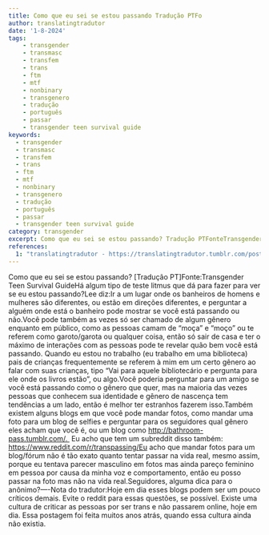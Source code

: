 ```yaml
---
title: Como que eu sei se estou passando Tradução PTFo
author: translatingtradutor
date: '1-8-2024'
tags:
    - transgender
    - transmasc
    - transfem
    - trans
    - ftm
    - mtf
    - nonbinary
    - transgenero
    - tradução
    - português
    - passar
    - transgender teen survival guide
keywords:
  - transgender
  - transmasc
  - transfem
  - trans
  - ftm
  - mtf
  - nonbinary
  - transgenero
  - tradução
  - português
  - passar
  - transgender teen survival guide
category: transgender
excerpt: Como que eu sei se estou passando? Tradução PTFonteTransgender Teen Survival GuideHá algum tipo de teste litmus que dá para fazer para ver se eu es...
references:
  1: "translatingtradutor - https://translatingtradutor.tumblr.com/post/757647420733652993/como-que-eu-sei-se-estou-passando-tradu%C3%A7%C3%A3o-pt"
---
```


Como que eu sei se estou passando? [Tradução PT]Fonte:Transgender Teen Survival GuideHá algum tipo de teste litmus que dá para fazer para ver se eu estou passando?Lee diz:Ir a um lugar onde os banheiros de homens e mulheres são diferentes, ou estão em direções diferentes, e perguntar a alguém onde está o banheiro pode mostrar se você está passando ou não.Você pode também as vezes só ser chamado de algum gênero enquanto em público, como as pessoas camam de “moça” e “moço” ou te referem como garoto/garota ou qualquer coisa, então só sair de casa e ter o máximo de interações com as pessoas pode te revelar quão bem você está passando. Quando eu estou no trabalho (eu trabalho em uma biblioteca) pais de crianças frequentemente se referem à mim em um certo gênero ao falar com suas crianças, tipo “Vai para aquele bibliotecário e pergunta para ele onde os livros estão”, ou algo.Você poderia perguntar para um amigo se você está passando como o gênero que quer, mas na maioria das vezes pessoas que conhecem sua identidade e gênero de nascença tem tendências a um lado, então é melhor ter estranhos fazerem isso.Também existem alguns blogs em que você pode mandar fotos, como mandar uma foto para um blog de selfies e perguntar para os seguidores qual gênero eles acham que você é, ou um blog como http://bathroom-pass.tumblr.com/.  Eu acho que tem um subreddit disso também: https://www.reddit.com/r/transpassing/Eu acho que mandar fotos para um blog/fórum não é tão exato quanto tentar passar na vida real, mesmo assim, porque eu tentava parecer masculino em fotos mas ainda pareço feminino em pessoa por causa da minha voz e comportamento, então eu posso passar na foto mas não na vida real.Seguidores, alguma dica para o anônimo?—-Nota do tradutor:Hoje em dia esses blogs podem ser um pouco críticos demais. Evite o reddit para essas questões, se possível. Existe uma cultura de criticar as pessoas por ser trans e não passarem online, hoje em dia. Essa postagem foi feita muitos anos atrás, quando essa cultura ainda não existia.